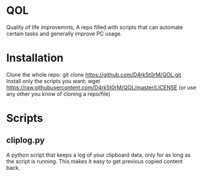 # QOL
Quality of life improvemnts; A repo filled with scripts that can automate certain tasks and generally improve PC usage.

# Installation
Clone the whole repo:
  git clone https://github.com/D4rk5t0rM/QOL.git
Install only the scripts you want:
  wget https://raw.githubusercontent.com/D4rk5t0rM/QOL/master/LICENSE
(or use any other you know of cloning a repo/file)

# Scripts
## cliplog.py
A python script that keeps a log of your clipboard data, only for as long as the script is running. This makes it easy to get previous copied content back.
